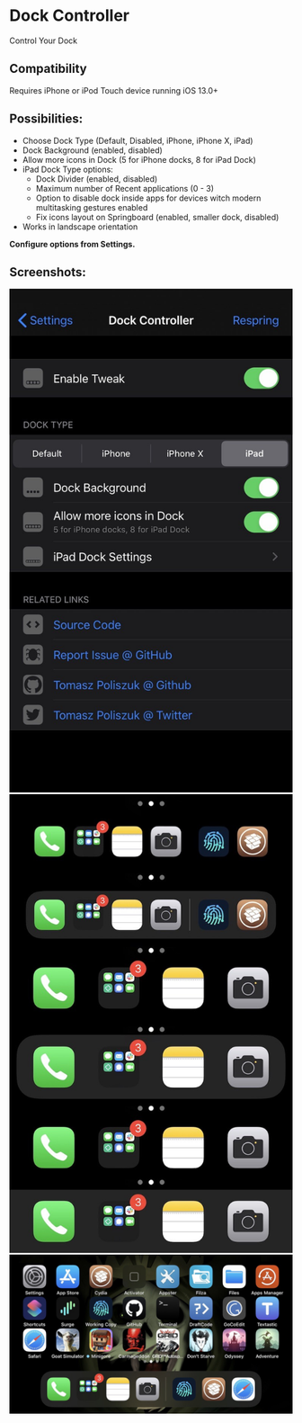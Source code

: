 # Dock Controller
Control Your Dock

## Compatibility
Requires iPhone or iPod Touch device running iOS 13.0+

## Possibilities:
* Choose Dock Type (Default, Disabled, iPhone, iPhone X, iPad)
* Dock Background (enabled, disabled)
* Allow more icons in Dock (5 for iPhone docks, 8 for iPad Dock)
* iPad Dock Type options:
	- Dock Divider (enabled, disabled)
	- Maximum number of Recent applications (0 - 3)
	- Option to disable dock inside apps for devices witch modern multitasking gestures enabled
	- Fix icons layout on Springboard (enabled, smaller dock, disabled)
* Works in landscape orientation

**Configure options from Settings.**

## Screenshots:

![settings](screenshots/dockcontroller1.jpg)
![screenshot](screenshots/dockcontroller2.jpg)
![landscape](screenshots/dockcontroller3.jpg)
